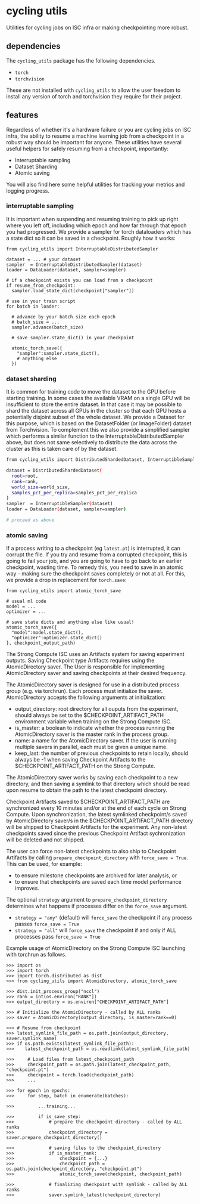 # cycling utils

Utilities for cycling jobs on ISC infra or making checkpointing more robust.

## dependencies

The `cycling_utils` package has the following dependencies.
- `torch`
- `torchvision`

These are not installed with `cycling_utils` to allow the user freedom to install any version of torch and torchvision they require for their project.

## features 

Regardless of whether it's a hardware failure or you are cycling jobs on ISC infra, the ability to resume a machine learning job from a checkpoint in a robust way should be important for anyone. These utilities have several useful helpers for  safely resuming from a checkpoint, importantly:
- Interruptable sampling
- Dataset Sharding
- Atomic saving

You will also find here some helpful utilities for tracking your metrics and logging progress. 

### interruptable sampling

It is important when suspending and resuming training to pick up right where you left off, including which epoch and how far through that epoch you had progressed. We provide a sampler for torch dataloaders which has a state dict so it can be saved in a checkpoint. Roughly how it works:

```
from cycling_utils import InterruptableDistributedSampler

dataset = ... # your dataset
sampler  = InterruptableDistributedSampler(dataset)
loader = DataLoader(dataset, sampler=sampler)

# if a checkpoint exists you can load from a checkpoint
if resume_from_checkpoint:
  sampler.load_state_dict(checkpoint["sampler"])

# use in your train script
for batch in loader:

  # advance by your batch size each epoch
  # batch_size = ...
  sampler.advance(batch_size)

  # save sampler.state_dict() in your checkpoint

  atomic_torch_save({
    "sampler":sampler.state_dict(),
    # anything else
  })
```

### dataset sharding

It is common for training code to move the dataset to the GPU before starting training. In some cases the available VRAM on a single GPU will be insufficient to store the entire dataset. In that case it may be possible to shard the dataset across all GPUs in the cluster so that each GPU hosts a potentially disjoint subset of the whole dataset. We provide a Dataset for this purpose, which is based on the DatasetFolder (or ImageFolder) dataset from Torchvision. To complement this we also provide a simplified sampler which performs a similar function to the InterruptableDistributedSampler above, but does not same selectively to distribute the data across the cluster as this is taken care of by the dataset.

```bash
from cycling_utils import DistributedShardedDataset, InterruptibleSampler

dataset = DistributedShardedDataset(
  root=root,
  rank=rank,
  world_size=world_size,
  samples_pct_per_replica=samples_pct_per_replica
)
sampler  = InterruptibleSampler(dataset)
loader = DataLoader(dataset, sampler=sampler)

# proceed as above
```

### atomic saving

If a process writing to a checkpoint (eg `latest.pt`) is interrupted, it can corrupt the file. If you try and resume from a corrupted checkpoint, this is going to fail your job, and you are going to have to go back to an earlier checkpoint, wasting time. To remedy this, you need to save in an atomic way - making sure the checkpoint saves completely or not at all. For this, we provide a drop in replacement for `torch.save`:
```
from cycling_utils import atomic_torch_save

# usual ml code
model = ...
optimizer = ...  

# save state dicts and anything else like usual!
atomic_torch_save({
  "model":model.state_dict(),
  "optimizer":optimizer.state_dict()
}, checkpoint_output_path)
```

The Strong Compute ISC uses an Artifacts system for saving experiment outputs. Saving Checkpoint type Artifacts requires using the AtomicDirectory saver. The User is responsible for implementing AtomicDirectory saver and saving checkpoints at their desired frequency.

The AtomicDirectory saver is designed for use in a distributed process group (e.g. via torchrun). Each process must initialize the saver. AtomicDirectory accepts the following arguments at initialization:

- output_directory: root directory for all ouputs from the experiment, should always be set to the $CHECKPOINT_ARTIFACT_PATH environment variable when training on the Strong Compute ISC.
- is_master: a boolean to indicate whether the process running the AtomicDirectory saver is the master rank in the process group.
- name: a name for the AtomicDirectory saver. If the user is running multiple savers in parallel, each must be given a unique name.
- keep_last: the number of previous checkpoints to retain locally, should always be -1 when saving Checkpoint Artifacts to the $CHECKPOINT_ARTIFACT_PATH on the Strong Compute.

The AtomicDirectory saver works by saving each checkpoint to a new directory, and then saving a symlink to that directory which should be read upon resume to obtain the path to the latest checkpoint directory.

Checkpoint Artifacts saved to $CHECKPOINT_ARTIFACT_PATH are synchronized every 10 minutes and/or at the end of each cycle on Strong Compute. Upon synchronization, the latest symlinked checkpoint/s saved by AtomicDirectory saver/s in the $CHECKPOINT_ARTIFACT_PATH directory will be shipped to Checkpoint Artifacts for the experiment. Any non-latest checkpoints saved since the previous Checkpoint Artifact sychronization will be deleted and not shipped.

The user can force non-latest checkpoints to also ship to Checkpoint Artifacts by calling `prepare_checkpoint_directory`
with `force_save = True`. This can be used, for example:
- to ensure milestone checkpoints are archived for later analysis, or
- to ensure that checkpoints are saved each time model performance improves.

The optional `strategy` argument to `prepare_checkpoint_directory` determines what happens if processes differ on the `force_save` argument.

- `strategy = "any"` (default) will `force_save` the checkpoint if any process passes `force_save = True`
- `strategy = "all"` will `force_save` the checkpoint if and only if ALL processes pass `force_save = True`

Example usage of AtomicDirectory on the Strong Compute ISC launching with torchrun as follows.

```
>>> import os
>>> import torch
>>> import torch.distributed as dist
>>> from cycling_utils import AtomicDirectory, atomic_torch_save

>>> dist.init_process_group("nccl")
>>> rank = int(os.environ["RANK"])
>>> output_directory = os.environ["CHECKPOINT_ARTIFACT_PATH"]

>>> # Initialize the AtomicDirectory - called by ALL ranks
>>> saver = AtomicDirectory(output_directory, is_master=rank==0)

>>> # Resume from checkpoint
>>> latest_symlink_file_path = os.path.join(output_directory, saver.symlink_name)
>>> if os.path.exists(latest_symlink_file_path):
>>>    latest_checkpoint_path = os.readlink(latest_symlink_file_path)

>>>     # Load files from latest_checkpoint_path
>>>     checkpoint_path = os.path.join(latest_checkpoint_path, "checkpoint.pt")
>>>     checkpoint = torch.load(checkpoint_path)
>>>     ...

>>> for epoch in epochs:
>>>     for step, batch in enumerate(batches):

>>>         ...training...

>>>         if is_save_step:
>>>             # prepare the checkpoint directory - called by ALL ranks
>>>             checkpoint_directory = saver.prepare_checkpoint_directory()

>>>             # saving files to the checkpoint_directory
>>>             if is_master_rank:
>>>                 checkpoint = {...}
>>>                 checkpoint_path = os.path.join(checkpoint_directory, "checkpoint.pt")
>>>                 atomic_torch_save(checkpoint, checkpoint_path)

>>>             # finalizing checkpoint with symlink - called by ALL ranks
>>>             saver.symlink_latest(checkpoint_directory)
```

